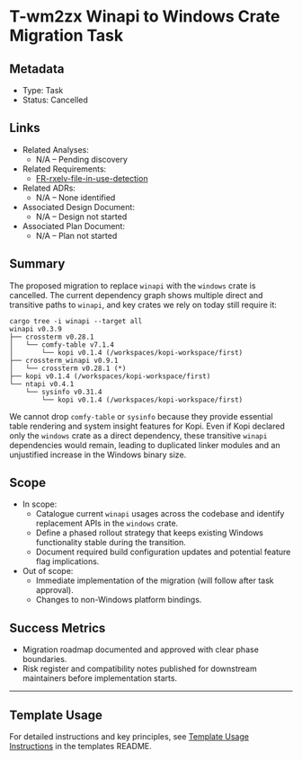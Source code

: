 # T-wm2zx Winapi to Windows Crate Migration Task

## Metadata

- Type: Task
- Status: Cancelled
  <!-- Draft: Under discussion | In Progress: Actively working | Complete: Code complete | Cancelled: Work intentionally halted -->

## Links

- Related Analyses:
  - N/A – Pending discovery
- Related Requirements:
  - [FR-rxelv-file-in-use-detection](../../requirements/FR-rxelv-file-in-use-detection.md)
- Related ADRs:
  - N/A – None identified
- Associated Design Document:
  - N/A – Design not started
- Associated Plan Document:
  - N/A – Plan not started

## Summary

The proposed migration to replace `winapi` with the `windows` crate is cancelled. The current dependency graph shows multiple direct and transitive paths to `winapi`, and key crates we rely on today still require it:

```
cargo tree -i winapi --target all
winapi v0.3.9
├── crossterm v0.28.1
│   └── comfy-table v7.1.4
│       └── kopi v0.1.4 (/workspaces/kopi-workspace/first)
├── crossterm_winapi v0.9.1
│   └── crossterm v0.28.1 (*)
├── kopi v0.1.4 (/workspaces/kopi-workspace/first)
└── ntapi v0.4.1
    └── sysinfo v0.31.4
        └── kopi v0.1.4 (/workspaces/kopi-workspace/first)
```

We cannot drop `comfy-table` or `sysinfo` because they provide essential table rendering and system insight features for Kopi. Even if Kopi declared only the `windows` crate as a direct dependency, these transitive `winapi` dependencies would remain, leading to duplicated linker modules and an unjustified increase in the Windows binary size.

## Scope

- In scope:
  - Catalogue current `winapi` usages across the codebase and identify replacement APIs in the `windows` crate.
  - Define a phased rollout strategy that keeps existing Windows functionality stable during the transition.
  - Document required build configuration updates and potential feature flag implications.
- Out of scope:
  - Immediate implementation of the migration (will follow after task approval).
  - Changes to non-Windows platform bindings.

## Success Metrics

- Migration roadmap documented and approved with clear phase boundaries.
- Risk register and compatibility notes published for downstream maintainers before implementation starts.

---

## Template Usage

For detailed instructions and key principles, see [Template Usage Instructions](../../templates/README.md#task-template-taskmd) in the templates README.
